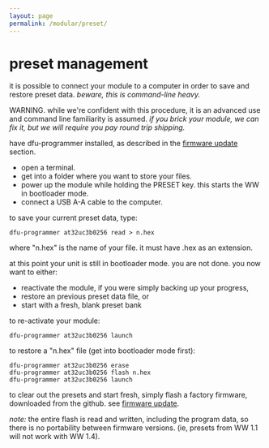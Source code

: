 ```yaml
---
layout: page
permalink: /modular/preset/
---
```


# preset management

it is possible to connect your module to a computer in order to save and restore preset data. _beware, this is command-line heavy._

WARNING. while we're confident with this procedure, it is an advanced use and command line familiarity is assumed. _if you brick your module, we can fix it, but we will require you pay round trip shipping._

have dfu-programmer installed, as described in the [firmware update](/docs/modular/update) section.

- open a terminal.
- get into a folder where you want to store your files.
- power up the module while holding the PRESET key. this starts the WW in bootloader mode.
- connect a USB A-A cable to the computer.

to save your current preset data, type:

	dfu-programmer at32uc3b0256 read > n.hex

where "n.hex" is the name of your file. it must have .hex as an extension.

at this point your unit is still in bootloader mode. you are not done. you now want to either:

- reactivate the module, if you were simply backing up your progress,
- restore an previous preset data file, or
- start with a fresh, blank preset bank

to re-activate your module:

	dfu-programmer at32uc3b0256 launch

to restore a "n.hex" file (get into bootloader mode first):

	dfu-programmer at32uc3b0256 erase
	dfu-programmer at32uc3b0256 flash n.hex
	dfu-programmer at32uc3b0256 launch


to clear out the presets and start fresh, simply flash a factory firmware, downloaded from the github. see [firmware update](/docs/modular/update).


_note:_ the entire flash is read and written, including the program data, so there is no portability between firmware versions. (ie, presets from WW 1.1 will not work with WW 1.4).
